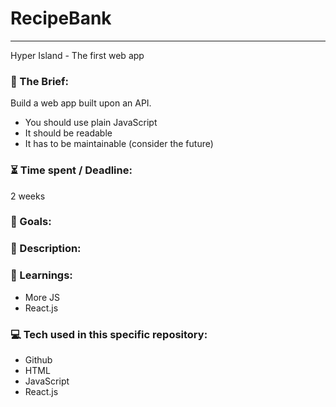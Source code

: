 # RecipeBank

---

Hyper Island - The first web app

### :open_file_folder: The Brief:

Build a web app built upon an API.
- You should use plain JavaScript
- It should be readable
- It has to be maintainable (consider the future)


### :hourglass_flowing_sand: Time spent / Deadline:

2 weeks

### :dart: Goals:


### :grimacing: Description:


### :blue_book: Learnings:

- More JS
- React.js

### :computer: Tech used in this specific repository:

- Github
- HTML
- JavaScript
- React.js

